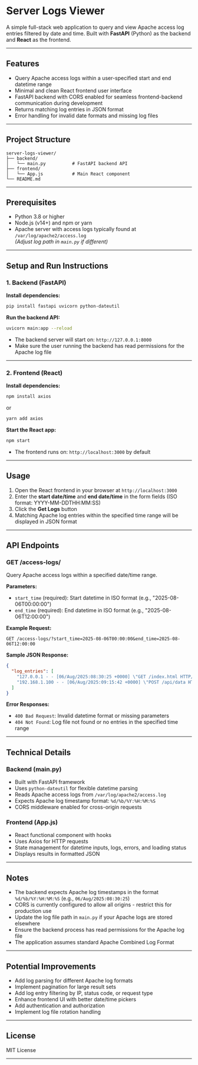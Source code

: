 # Server Logs Viewer

A simple full-stack web application to query and view Apache access log entries filtered by date and time. Built with **FastAPI** (Python) as the backend and **React** as the frontend.

---

## Features

- Query Apache access logs within a user-specified start and end datetime range
- Minimal and clean React frontend user interface
- FastAPI backend with CORS enabled for seamless frontend-backend communication during development
- Returns matching log entries in JSON format
- Error handling for invalid date formats and missing log files

---

## Project Structure

```
server-logs-viewer/
├── backend/
│   └── main.py          # FastAPI backend API
├── frontend/
│   └── App.js           # Main React component
└── README.md
```

---

## Prerequisites

- Python 3.8 or higher
- Node.js (v14+) and npm or yarn
- Apache server with access logs typically found at `/var/log/apache2/access.log`  
  *(Adjust log path in `main.py` if different)*

---

## Setup and Run Instructions

### 1. Backend (FastAPI)

**Install dependencies:**

```bash
pip install fastapi uvicorn python-dateutil
```

**Run the backend API:**

```bash
uvicorn main:app --reload
```

- The backend server will start on: `http://127.0.0.1:8000`
- Make sure the user running the backend has read permissions for the Apache log file

---

### 2. Frontend (React)

**Install dependencies:**

```bash
npm install axios
```
or
```bash
yarn add axios
```

**Start the React app:**

```bash
npm start
```

- The frontend runs on: `http://localhost:3000` by default

---

## Usage

1. Open the React frontend in your browser at `http://localhost:3000`
2. Enter the **start date/time** and **end date/time** in the form fields (ISO format: YYYY-MM-DDTHH:MM:SS)
3. Click the **Get Logs** button
4. Matching Apache log entries within the specified time range will be displayed in JSON format

---

## API Endpoints

### GET /access-logs/

Query Apache access logs within a specified date/time range.

**Parameters:**
- `start_time` (required): Start datetime in ISO format (e.g., "2025-08-06T00:00:00")
- `end_time` (required): End datetime in ISO format (e.g., "2025-08-06T12:00:00")

**Example Request:**

```http
GET /access-logs/?start_time=2025-08-06T00:00:00&end_time=2025-08-06T12:00:00
```

**Sample JSON Response:**

```json
{
  "log_entries": [
    "127.0.0.1 - - [06/Aug/2025:08:30:25 +0000] \"GET /index.html HTTP/1.1\" 200 2326 \"-\" \"Mozilla/5.0...\"",
    "192.168.1.100 - - [06/Aug/2025:09:15:42 +0000] \"POST /api/data HTTP/1.1\" 201 543 \"-\" \"curl/7.68.0\""
  ]
}
```

**Error Responses:**
- `400 Bad Request`: Invalid datetime format or missing parameters
- `404 Not Found`: Log file not found or no entries in the specified time range

---

## Technical Details

### Backend (main.py)
- Built with FastAPI framework
- Uses `python-dateutil` for flexible datetime parsing
- Reads Apache access logs from `/var/log/apache2/access.log`
- Expects Apache log timestamp format: `%d/%b/%Y:%H:%M:%S`
- CORS middleware enabled for cross-origin requests

### Frontend (App.js)
- React functional component with hooks
- Uses Axios for HTTP requests
- State management for datetime inputs, logs, errors, and loading status
- Displays results in formatted JSON

---

## Notes

- The backend expects Apache log timestamps in the format `%d/%b/%Y:%H:%M:%S` (e.g., `06/Aug/2025:08:30:25`)
- CORS is currently configured to allow all origins - restrict this for production use
- Update the log file path in `main.py` if your Apache logs are stored elsewhere
- Ensure the backend process has read permissions for the Apache log file
- The application assumes standard Apache Combined Log Format

---

## Potential Improvements

- Add log parsing for different Apache log formats
- Implement pagination for large result sets
- Add log entry filtering by IP, status code, or request type
- Enhance frontend UI with better date/time pickers
- Add authentication and authorization
- Implement log file rotation handling

---

## License

MIT License

---
